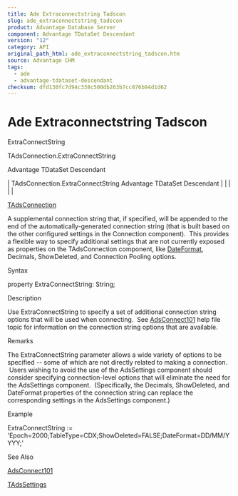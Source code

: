 ```yaml
---
title: Ade Extraconnectstring Tadscon
slug: ade_extraconnectstring_tadscon
product: Advantage Database Server
component: Advantage TDataSet Descendant
version: "12"
category: API
original_path_html: ade_extraconnectstring_tadscon.htm
source: Advantage CHM
tags:
  - ade
  - advantage-tdataset-descendant
checksum: dfd130fc7d94c338c500db263b7cc876b94d1d62
---
```


# Ade Extraconnectstring Tadscon

ExtraConnectString

TAdsConnection.ExtraConnectString

Advantage TDataSet Descendant

| TAdsConnection.ExtraConnectString  Advantage TDataSet Descendant |  |  |  |  |

[TAdsConnection](ade_tadsconnection_7.md)

A supplemental connection string that, if specified, will be appended to the end of the automatically-generated connection string (that is built based on the other configured settings in the Connection component).  This provides a flexible way to specify additional settings that are not currently exposed as properties on the TAdsConnection component, like [DateFormat](ade_dateformat_tadsconnection.md), Decimals, ShowDeleted, and Connection Pooling options.

Syntax

property ExtraConnectString: String;

Description

Use ExtraConnectString to specify a set of additional connection string options that will be used when connecting.  See [AdsConnect101](ace_adsconnect101.md) help file topic for information on the connection string options that are available.

Remarks

The ExtraConnectString parameter allows a wide variety of options to be specified -- some of which are not directly related to making a connection.  Users wishing to avoid the use of the AdsSettings component should consider specifying connection-level options that will eliminate the need for the AdsSettings component.  (Specifically, the Decimals, ShowDeleted, and DateFormat properties of the connection string can replace the corresponding settings in the AdsSettings component.)

Example

ExtraConnectString := 'Epoch=2000;TableType=CDX;ShowDeleted=FALSE;DateFormat=DD/MM/YYYY;'

See Also

[AdsConnect101](ace_adsconnect101.md)

[TAdsSettings](ade_tadssettings_7.md)

